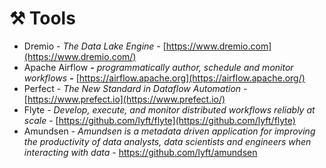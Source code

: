 # ⚒ Tools

* Dremio - _The Data Lake Engine_ - [https://www.dremio.com](https://www.dremio.com/)
* Apache Airflow _**-** programmatically author, schedule and monitor workflows **-**_ [https://airflow.apache.org](https://airflow.apache.org/)
* Perfect - _The New Standard in Dataflow Automation_ - [https://www.prefect.io](https://www.prefect.io/)
* Flyte - _Develop, execute, and monitor distributed workflows reliably at scale_ - [https://github.com/lyft/flyte](https://github.com/lyft/flyte)
* Amundsen - _Amundsen is a metadata driven application for improving the productivity of data analysts, data scientists and engineers when interacting with data_ - https://github.com/lyft/amundsen

